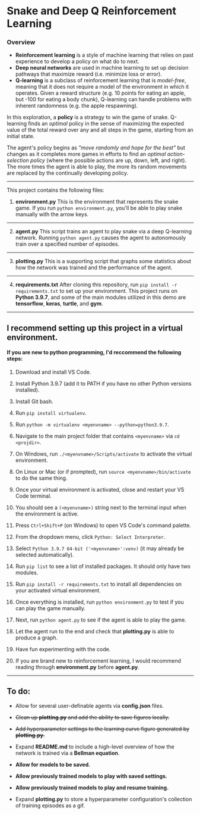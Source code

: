 # Snake and Deep Q Reinforcement Learning
### Overview
- **Reinforcement learning** is a style of machine learning that relies on past experience to develop a policy on what do to next.
- **Deep neural networks** are used in machine learning to set up decision pathways that maximize reward (i.e. minimize loss or error).
- **Q-learning** is a subclass of reinforcement learning that is *model-free*, meaning that it does not require a model of the environment in which it operates. Given a reward structure (e.g. 10 points for eating an apple, but -100 for eating a body chunk), Q-learning can handle problems with inherent randomness (e.g. the apple respawning).

In this exploration, a **policy** is a strategy to win the game of snake. Q-learning finds an *optimal* policy in the sense of maximizing the expected value of the total reward over any and all steps in the game, starting from an initial state.

The agent's policy begins as *"move randomly and hope for the best"* but changes as it completes more games in efforts to find an *optimal action-selection policy* (where the possible actions are up, down, left, and right). The more times the agent is able to play, the more its random movements are replaced by the continually developing policy.

____

This project contains the following files:

1. **environment.py**  This is the environment that represents the snake game. If you run `python environment.py`, you'll be able to play snake manually with the arrow keys.

____

2. **agent.py**  This script trains an agent to play snake via a deep Q-learning network. Running `python agent.py` causes the agent to autonomously train over a specified number of episodes.

____

3. **plotting.py**  This is a supporting script that graphs some statistics about how the network was trained and the performance of the agent.

____

4. **requirements.txt**  After cloning this repository, run `pip install -r requirements.txt` to set up your environment. This project runs on **Python 3.9.7**, and some of the main modules utilized in this demo are **tensorflow**, **keras**, **turtle**, and **gym**.

____

## I recommend setting up this project in a **virtual environment**.

#### If you are new to python programming, I'd reccommend the following steps:

1. Download and install VS Code.

2. Install Python 3.9.7 (add it to PATH if you have no other Python versions installed).

3. Install Git bash.

4. Run `pip install virtualenv`.

5. Run `python -m virtualenv <myenvname> --python=python3.9.7`.

6. Navigate to the main project folder that contains `<myenvname>` via `cd <projdir>`.

7. On Windows, run `./<myenvname>/Scripts/activate` to activate the virtual environment.

8. On Linux or Mac (or if prompted), run `source <myenvname>/bin/activate` to do the same thing.

9. Once your virtual environment is activated, close and restart your VS Code terminal.

10. You should see a `(<myenvname>)` string next to the  terminal input when the environment is active.

11. Press `Ctrl+Shift+P` (on Windows) to open VS Code's command palette.

12. From the dropdown menu, click `Python: Select Interpreter`.

13. Select `Python 3.9.7 64-bit ('<myenvname>':venv)` (it may already be selected automatically).

14. Run `pip list` to see a list of installed packages. It should only have two modules.

15. Run `pip install -r requirements.txt` to install all dependencies on your activated virtual environment.

16. Once everything is installed, run `python environment.py` to test if you can play the game manually.

17. Next, run `python agent.py` to see if the agent is able to play the game.

18. Let the agent run to the end and check that **plotting.py** is able to produce a graph.

19. Have fun experimenting with the code.

20. If you are brand new to reinforcement learning, I would recommend reading through **environment.py** before **agent.py**.

____

## To do:

- Allow for several user-definable agents via **config.json** files.

- ~~Clean up **plotting.py** and add the ability to save figures locally.~~

- ~~Add hyperparameter settings to the learning curve figure generated by **plotting.py**.~~

- Expand **README.md** to include a high-level overview of how the network is trained via a **Bellman equation**.

- **Allow for models to be saved.**

- **Allow previously trained models to play with saved settings.**

- **Allow previously trained models to play and resume training.**

- Expand **plotting.py** to store a hyperparameter configuration's collection of training episodes as a gif.